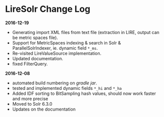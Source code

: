 # LireSolr Change Log

**2016-12-19**
* Generating import XML files from text file (extraction in LIRE, output can be metric spaces file).
* Support for MetricSpaces indexing & search in Solr & ParallelSolrIndexer, ie. dynamic field `*_ms`.
* Re-visited LireValueSource implementation.
* Updated documentation.
* fixed FilterQuery.

**2016-12-08**
* automated build numbering on *gradle jar*.
* tested and implemented dynamic fields `*_hi` and `*_ha` 
* Added IDF sorting to BitSampling hash values, should now work faster and more precise
* Moved to Solr 6.3.0
* Updates on the documentation